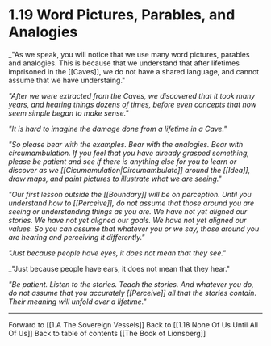 # 1.19 Word Pictures, Parables, and Analogies
_"As we speak, you will notice that we use many word pictures, parables and analogies. This is because that we understand that after lifetimes imprisoned in the [[Caves]], we do not have a shared language, and cannot assume that we have understaing." 

_"After we were extracted from the Caves, we discovered that it took many years, and hearing things dozens of times, before even concepts that now seem simple began to make sense."_

_"It is hard to imagine the damage done from a lifetime in a Cave."_

_"So please bear with the examples. Bear with the analogies. Bear with circumambulation. If you feel that you have already grasped something, please be patient and see if there is anything else for you to learn or discover as we [[Cicumamulation|Circumambulate]] around the [[Idea]], draw maps, and paint pictures to illustrate what we are seeing."_

_"Our first lesson outside the [[Boundary]] will be on perception. Until you understand how to [[Perceive]], do not assume that those around you are seeing or understanding things as you are. We have not yet aligned our stories. We have not yet aligned our goals. We have not yet aligned our values. So you can assume that whatever you or we say, those around you are hearing and perceiving it differently."_

_"Just because people have eyes, it does not mean that they see."_

_"Just because people have ears, it does not mean that they hear."

_"Be patient. Listen to the stories. Teach the stories. And whatever you do, do not assume that you accurately [[Perceive]] all that the stories contain. Their meaning will unfold over a lifetime."_

___

Forward to [[1.A The Sovereign Vessels]]
Back to [[1.18 None Of Us Until All Of Us]]
Back to table of contents [[The Book of Lionsberg]]